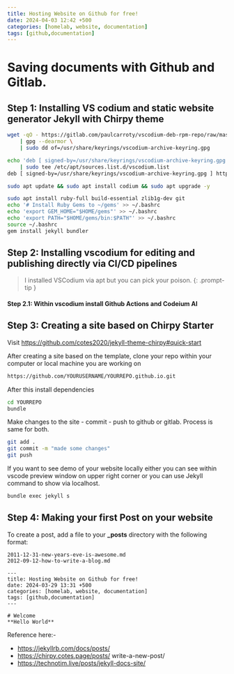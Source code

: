 ```yaml
---
title: Hosting Website on Github for free!
date: 2024-04-03 12:42 +500
categories: [homelab, website, documentation]
tags: [github,documentation]
---
```


# Saving documents with Github and Gitlab.

## Step 1: Installing VS codium and static website generator Jekyll with Chirpy theme


```bash
wget -qO - https://gitlab.com/paulcarroty/vscodium-deb-rpm-repo/raw/master/pub.gpg \
    | gpg --dearmor \
    | sudo dd of=/usr/share/keyrings/vscodium-archive-keyring.gpg

echo 'deb [ signed-by=/usr/share/keyrings/vscodium-archive-keyring.gpg ] https://download.vscodium.com/debs vscodium main' \
    | sudo tee /etc/apt/sources.list.d/vscodium.list
deb [ signed-by=/usr/share/keyrings/vscodium-archive-keyring.gpg ] https://download.vscodium.com/debs vscodium main

sudo apt update && sudo apt install codium && sudo apt upgrade -y
```

```bash
sudo apt install ruby-full build-essential zlib1g-dev git
echo '# Install Ruby Gems to ~/gems' >> ~/.bashrc
echo 'export GEM_HOME="$HOME/gems"' >> ~/.bashrc
echo 'export PATH="$HOME/gems/bin:$PATH"' >> ~/.bashrc
source ~/.bashrc
gem install jekyll bundler
```

## Step 2: Installing vscodium for editing and publishing directly via CI/CD pipelines
> I installed VSCodium via apt but you can pick your poison. 
{: .prompt-tip }
#### Step 2.1: Within vscodium install Github Actions and Codeium AI


## Step 3: Creating a site based on Chirpy Starter

Visit https://github.com/cotes2020/jekyll-theme-chirpy#quick-start

After creating a site based on the template, clone your repo within your computer or local machine you are working on

```bash
https://github.com/YOURUSERNAME/YOURREPO.github.io.git
```

After this install dependencies

```bash
cd YOURREPO
bundle
```

Make changes to the site - commit - push to github or gitlab. Process is same for both.

```bash
git add .
git commit -m "made some changes"
git push
```

If you want to see demo of your website locally either you can see within vscode preview window on upper right corner or you can use Jekyll command to show via localhost.

```bash
bundle exec jekyll s
```

## Step 4: Making your first Post on your website

To create a post, add a file to your **_posts** directory with the following format:

~~~
2011-12-31-new-years-eve-is-awesome.md
2012-09-12-how-to-write-a-blog.md
~~~

~~~
---
title: Hosting Website on Github for free!
date: 2024-03-29 13:31 +500
categories: [homelab, website, documentation]
tags: [github,documentation]
---

# Welcome
**Hello World**
~~~

Reference here:-
* https://jekyllrb.com/docs/posts/
* https://chirpy.cotes.page/posts/ write-a-new-post/
* https://technotim.live/posts/jekyll-docs-site/
